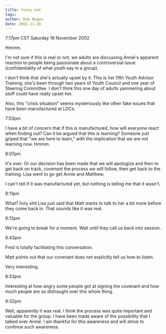 ```yaml
---
title: funny not
tags: 
author: Rob Nugen
date: 2002-11-16
---
```


<p class=date>7:17pm CST Saturday 16 November 2002</p>

<p>Hmmm.</p>

<p>I'm not sure if this is real or not; we adults are discussing
Annie's apparent reaction to people being passionate about a
controversial issue (confidentiality of what youth say in a group).</p>

<p>I don't think that she's actually upset by it.  This is her fifth
Youth Advisor Training; she's been through two years of Youth Council
and one year of Steering Committee.  I don't think this one day of
adults yammering about stuff could have really upset her.</p>

<p>Also, this "crisis situation" seems mysteriously like other fake
issues that have been manufactured at LDCs.</p>

<p class=date>7:53pm</p>

<p>I have a bit of concern that if this is manufactured, how will
everyone react when finding out?  Can it be argued that this
<em>is</em> learning?  Someone just griped that "we are here to
learn," with the implication that we are not learning now.  Hmmm.</p>

<p class=date>8:07pm</p>

<p>It's over.  Or our decision has been made that we will apologize
and then to get back on track, covenant the process we will follow,
then get back to the training.  Lisa went to go get Annie and
Matthew.</p>

<p>I can't tell if it was manufactured yet, but nothing is telling me
that it wasn't.</p>

<p class=date>8:11pm</p>

<p>What?  holy shit Lisa just said that Matt wants to talk to her a
bit more before they come back in.  That sounds like it was real.</p>

<p class=date>8:13pm</p>

<p>We're going to break for a moment.  Wait until they call us back
into session.</p>

<p class=date>8:43pm</p>

<p>Fred is totally facilitating this conversation.</p>

<p>Matt points out that our covenant does not explicitly tell us how
to listen.</p>

<p>Very interesting.</p>

<p class=date>8:53pm</p>

<p>Interesting at how angry some people got at signing the covenant
and how much people are so distraught over this whole thing.</p>

<p class=date>9:32pm</p>

<p>Well, apparently it was real.  I think the process was quite
important and valuable for the group.  I have been made aware of the
possibility that I talked over Annie.  I am thankful for this
awareness and will strive to continue such awareness.</p>

